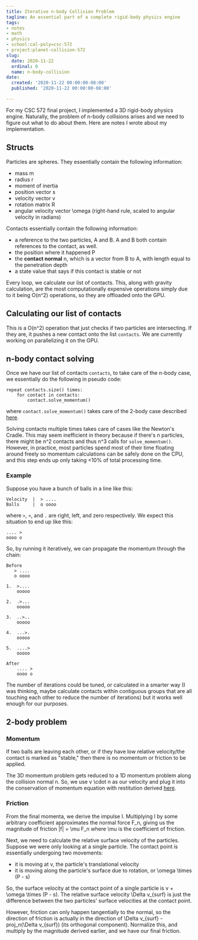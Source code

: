 ```yaml
---
title: Iterative n-body Collision Problem
tagline: An essential part of a complete rigid-body physics engine
tags:
- notes
- math
- physics
- school:cal-poly=csc-572
- project:planet-collision-572
slug:
  date: 2020-11-22
  ordinal: 0
  name: n-body-collision
date:
  created: '2020-11-22 00:00:00-08:00'
  published: '2020-11-22 00:00:00-08:00'

---
```


For my CSC 572 final project, I implemented a 3D rigid-body physics engine.
Naturally, the problem of n-body collisions arises and we need to figure out
what to do about them. Here are notes I wrote about my implementation.

## Structs

Particles are spheres. They essentially contain the following information:

- mass <M>m</M>
- radius <M>r</M>
- moment of inertia
- position vector <M>s</M>
- velocity vector <M>v</M>
- rotation matrix <M>R</M>
- angular velocity vector <M>\omega</M> (right-hand rule, scaled to angular
  velocity in radians)

Contacts essentially contain the following information:

- a reference to the two particles, A and B. A and B both contain references to
  the contact, as well.
- the position where it happened <M>P</M>
- the **contact normal** <M>n</M>, which is a vector from B to A, with length equal
  to the penetration depth
- a state value that says if this contact is stable or not

Every loop, we calculate our list of contacts. This, along with gravity
calculation, are the most computationally expensive operations simply due to it
being <M>O(n^2)</M> operations, so they are offloaded onto the GPU.

## Calculating our list of contacts

This is a <M>O(n^2)</M> operation that just checks if two particles are
intersecting. If they are, it pushes a new contact onto the list `contacts`. We
are currently working on parallelizing it on the GPU.

## n-body contact solving

Once we have our list of contacts `contacts`, to take care of the n-body case,
we essentially do the following in pseudo code:

```
repeat contacts.size() times:
    for contact in contacts:
        contact.solve_momentum()
```

where `contact.solve_momentum()` takes care of the 2-body case described
[here](#2-body-problem).

Solving contacts multiple times takes care of cases like the Newton's Cradle.
This may seem inefficient in theory because if there's <M>n</M> particles, there
might be <M>n^2</M> contacts and thus <M>n^3</M> calls for `solve_momentum()`.
However, in practice, most particles spend most of their time floating around
freely so momentum calculations can be safely done on the CPU, and this step
ends up only taking <10% of total processing time.

### Example

Suppose you have a bunch of balls in a line like this:

```
Velocity  |  > ....
Balls     |  o oooo
```

where `>`, `<`, and `.` are right, left, and zero respectively. We expect this
situation to end up like this:

```
.... >
oooo o
```

So, by running it iteratively, we can propagate the momentum through the chain:

```
Before
   > ....
   o oooo

1.  >....
    ooooo

2.  .>...
    ooooo

3.  ..>..
    ooooo

4.  ...>.
    ooooo

5.  ....>
    ooooo

After
    .... >
    oooo o
```

The number of iterations could be tuned, or calculated in a smarter way (I was
thinking, maybe calculate contacts within contiguous groups that are all
touching each other to reduce the number of iterations) but it works well enough
for our purposes.

## 2-body problem

### Momentum

If two balls are leaving each other, or if they have low relative velocity/the
contact is marked as "stable," then there is no momentum or friction to be
applied.

The 3D momentum problem gets reduced to a 1D momentum problem along the
collision normal <M>n</M>. So, we use <M>v \cdot n</M> as our velocity and plug it
into the conservation of momentum equation with restitution derived
[here](https://en.wikipedia.org/wiki/Coefficient_of_restitution#Derivation).

### Friction

From the final momenta, we derive the impulse <M>I</M>. Multiplying <M>I</M> by some
arbitrary coefficient approximates the normal force <M>F_n</M>, giving us the
magnitude of friction <M>|f| = \mu F_n</M> where <M>\mu</M> is the coefficient of
friction.

Next, we need to calculate the relative surface velocity of the particles.
Suppose we were only looking at a single particle. The contact point is
essentially undergoing two movements:

- it is moving at <M>v</M>, the particle's translational velocity
- it is moving along the particle's surface due to rotation, or
  <M>\omega \times (P - s)</M>

So, the surface velocity at the contact point of a single particle is
<M>v + \omega \times (P - s)</M>. The relative surface velocity <M>\Delta v_{surf}</M>
is just the difference between the two particles' surface velocities at the
contact point.

However, friction can only happen tangentially to the normal, so the direction
of friction is actually in the direction of
<M>\Delta v_{surf} - proj_n(\Delta v_{surf})</M> (its orthogonal component).
Normalize this, and multiply by the magnitude derived earlier, and we have our
final friction.